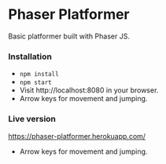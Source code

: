 # Phaser Platformer

Basic platformer built with Phaser JS.

### Installation
- `npm install`
- `npm start`
- Visit http://localhost:8080 in your browser.
- Arrow keys for movement and jumping.

### Live version
https://phaser-platformer.herokuapp.com/
- Arrow keys for movement and jumping.
